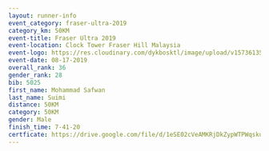 ```yaml
---
layout: runner-info 
event_category: fraser-ultra-2019 
category_km: 50KM 
event-title: Fraser Ultra 2019 
event-location: Clock Tower Fraser Hill Malaysia 
event-logo: https://res.cloudinary.com/dykbosktl/image/upload/v1573613535/Logo/logo_mfst7w.jpg
event-date: 08-17-2019 
overall_rank: 36
gender_rank: 28
bib: 5025
first_name: Mohammad Safwan
last_name: Suimi
distance: 50KM
category: 50KM
gender: Male
finish_time: 7-41-20
certficate: https://drive.google.com/file/d/1eSE02cVeAMKRjDkZypWTPWqskuGoyk3E/view?usp=sharing
---
```

